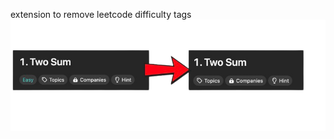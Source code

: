 extension to remove leetcode difficulty tags 
![baddd](https://github.com/akashh369/lcexten/blob/main/lcreadme.png)
